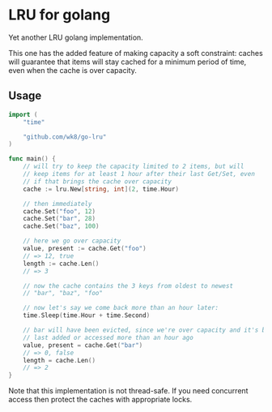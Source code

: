 # LRU for golang

Yet another LRU golang implementation.

This one has the added feature of making capacity a soft constraint: caches will guarantee that items will stay cached for a minimum period of time, even when the cache is over capacity.

## Usage

```go
import (
    "time"

    "github.com/wk8/go-lru"
)

func main() {
    // will try to keep the capacity limited to 2 items, but will
    // keep items for at least 1 hour after their last Get/Set, even
    // if that brings the cache over capacity
    cache := lru.New[string, int](2, time.Hour)

    // then immediately
    cache.Set("foo", 12)
    cache.Set("bar", 28)
    cache.Set("baz", 100)

    // here we go over capacity
    value, present := cache.Get("foo")
    // => 12, true
    length := cache.Len()
    // => 3

    // now the cache contains the 3 keys from oldest to newest
    // "bar", "baz", "foo"

    // now let's say we come back more than an hour later:
    time.Sleep(time.Hour + time.Second)

    // bar will have been evicted, since we're over capacity and it's been
    // last added or accessed more than an hour ago
    value, present = cache.Get("bar")
    // => 0, false
    length = cache.Len()
    // => 2
}

```

Note that this implementation is not thread-safe. If you need concurrent access then protect the caches with appropriate locks.
